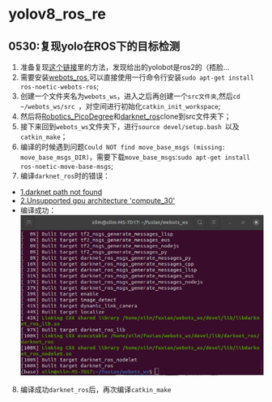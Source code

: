 # yolov8_ros_re  
## 0530:复现yolo在ROS下的目标检测  
1. 准备复现[这个链接](https://www.youtube.com/watch?v=XqibXP4lwgA)里的方法，发现给出的yolobot是ros2的（捂脸...  
2. 需要安装[webots_ros](http://wiki.ros.org/webots_ros),可以直接使用一行命令行安装`sudo apt-get install ros-noetic-webots-ros`;  
3. 创建一个文件夹名为`webots_ws`，进入之后再创建一个`src文件夹`,然后`cd ~/webots_ws/src `，对空间进行初始化`catkin_init_workspace`;   
4. 然后将[Robotics_PicoDegree](https://github.com/Soft-illusion/Robotics_PicoDegree/tree/main)和[darknet_ros](https://github.com/leggedrobotics/darknet_ros)clone到src文件夹下；  
5. 接下来回到`webots_ws`文件夹下，进行`source devel/setup.bash `以及`catkin_make`；  
6. 编译的时候遇到问题`Could NOT find move_base_msgs (missing: move_base_msgs_DIR)`，需要下载`move_base_msgs`:`sudo apt-get install ros-noetic-move-base-msgs`;  
7. 编译`darknet_ros`时的错误：  
- [1.darknet path not found](https://github.com/leggedrobotics/darknet_ros/issues/12)  
- [2.Unsupported gpu architecture 'compute_30'](https://github.com/leggedrobotics/darknet_ros/issues/363)  
- 编译成功：  
![](https://github.com/XxxuLimei/yolov8_ros_re/blob/main/picture/WeChat%20Image_20230530132821.png)  
8. 编译成功`darknet_ros`后，再次编译`catkin_make`
